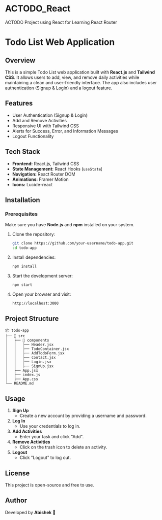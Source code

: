 # ACTODO_React
ACTODO Project using React for Learning React Router

# Todo List Web Application

## Overview
This is a simple Todo List web application built with **React.js** and **Tailwind CSS**. It allows users to add, view, and remove daily activities while maintaining a clean and user-friendly interface. The app also includes user authentication (Signup & Login) and a logout feature.

## Features
- User Authentication (Signup & Login)
- Add and Remove Activities
- Responsive UI with Tailwind CSS
- Alerts for Success, Error, and Information Messages
- Logout Functionality

## Tech Stack
- **Frontend:** React.js, Tailwind CSS
- **State Management:** React Hooks (`useState`)
- **Navigation:** React Router DOM
- **Animations:** Framer Motion
- **Icons:** Lucide-react

## Installation
### Prerequisites
Make sure you have **Node.js** and **npm** installed on your system.

1. Clone the repository:
   ```sh
   git clone https://github.com/your-username/todo-app.git
   cd todo-app
   ```
2. Install dependencies:
   ```sh
   npm install
   ```
3. Start the development server:
   ```sh
   npm start
   ```
4. Open your browser and visit:
   ```sh
   http://localhost:3000
   ```

## Project Structure
```
📦 todo-app
├── 📂 src
│   ├── 📂 components
│   │   ├── Header.jsx
│   │   ├── TodoContainer.jsx
│   │   ├── AddTodoForm.jsx
│   │   ├── Contact.jsx
│   │   ├── Login.jsx
│   │   ├── SignUp.jsx
│   ├── App.jsx
│   ├── index.js
│   ├── App.css
└── README.md
```

## Usage
1. **Sign Up**
   - Create a new account by providing a username and password.
2. **Log In**
   - Use your credentials to log in.
3. **Add Activities**
   - Enter your task and click "Add".
4. **Remove Activities**
   - Click on the trash icon to delete an activity.
5. **Logout**
   - Click "Logout" to log out.


## License
This project is open-source and free to use.

## Author
Developed by **Abishek** 🚀

